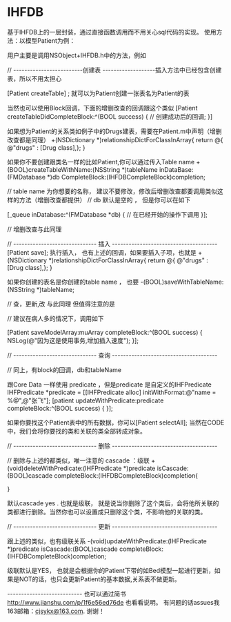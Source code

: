 # IHFDB
基于IHFDB上的一层封装，通过直接函数调用而不用关心sql代码的实现。
使用方法：以模型Patient为例：

用户主要是调用NSObject+IHFDB.h中的方法，例如

// -------------------------创建表 -------------------插入方法中已经包含创建表，所以不用太担心

[Patient createTable] ; 就可以为Patient创建一张表名为Patient的表

当然也可以使用Block回调，下面的增删改查的回调跟这个类似
[Patient createTableDidCompleteBlock:^(BOOL success) {
// 创建成功后的回调;
}]

如果想为Patient的关系类如例子中的Drugs建表，需要在Patient.m中声明（增删改查都是同理）
+(NSDictionary *)relationshipDictForClassInArray{
    return @{ @"drugs" : [Drug class],};
}

如果你不要创建跟类名一样的比如Patient,你可以通过传入Table name
+(BOOL)createTableWithName:(NSString *)tableName inDataBase:(FMDatabase *)db CompleteBlock:(IHFDBCompleteBlock)completion;  

// table name 为你想要的名称， 建议不要修改，修改后增删改查都要调用类似这样的方法（增删改查都提供）
// db 默认是空的 ， 但是你可以在如下

[_queue inDatabase:^(FMDatabase *db) {
    // 在已经开始的操作下调用
}];

// 增删改查与此同理


// ------------------------------ 插入 --------------------------------------
[Patient save]; 执行插入， 也有上述的回调，如果要插入子项，也就是 
+(NSDictionary *)relationshipDictForClassInArray{
return @{ @"drugs" : [Drug class],};
}

如果你创建的表名是你创建的table name ， 也要
-(BOOL)saveWithTableName:(NSString *)tableName;

// 查，更新,改 与此同理
但值得注意的是

// 建议在病人多的情况下，调用如下

[Patient saveModelArray:muArray completeBlock:^(BOOL success) {
    NSLog(@"因为这是使用事务,增加插入速度");
}];

// ------------------------------ 查询 --------------------------------------

// 同上，有block的回调，db和tableName

跟Core Data 一样使用 predicate ，但是predicate 是自定义的IHFPredicate
IHFPredicate *predicate = [[IHFPredicate alloc] initWithFormat:@"name = %@",@"张飞"];
[patient updateWithPredicate:predicate completeBlock:^(BOOL success) {
}];

如果你要找这个Patient表中的所有数据，你可以[Patient selectAll];
当然在CODE中，我们会将你要找的类和关联的类全部转成对象。

// ------------------------------ 删除 --------------------------------------

// 删除与上述的都类似，唯一注意的 cascade ：级联
+(void)deleteWithPredicate:(IHFPredicate *)predicate isCascade:(BOOL)cascade completeBlock:(IHFDBCompleteBlock)completion{

}

默认cascade yes . 也就是级联， 就是说当你删除了这个类后，会将他所关联的类都进行删除。当然你也可以设置成只删除这个类，不影响他的关联的类。

// ------------------------------ 更新 --------------------------------------


跟上述的类似，也有级联关系
-(void)updateWithPredicate:(IHFPredicate *)predicate isCascade:(BOOL)cascade completeBlock:(IHFDBCompleteBlock)completion;

级联默认是YES， 也就是会根据你的Patient下带的如Bed模型一起进行更新，如果是NOT的话，也只会更新Patient的基本数据,关系表不做更新。


--------------------------- 也可以通过简书 http://www.jianshu.com/p/1f6e56ed76de 也看看说明。
有问题的话assues我163邮箱：cjsykx@163.com. 谢谢！



